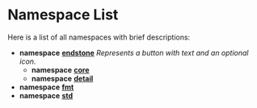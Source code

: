 
# Namespace List

Here is a list of all namespaces with brief descriptions:


* **namespace** [**endstone**](namespaceendstone.md) _Represents a button with text and an optional icon._     
    * **namespace** [**core**](namespaceendstone_1_1core.md) 
    * **namespace** [**detail**](namespaceendstone_1_1detail.md) 
* **namespace** [**fmt**](namespacefmt.md)     
* **namespace** [**std**](namespacestd.md)     

